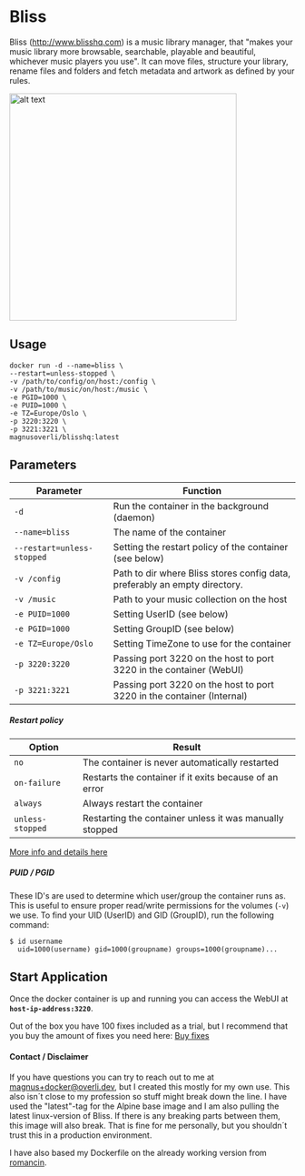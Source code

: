 # Bliss

Bliss (http://www.blisshq.com) is a music library manager, that "makes your music library more browsable, searchable, playable and beautiful, whichever music players you use". It can move files, structure your library, rename files and folders and fetch metadata and artwork as defined by your rules. 

<img src="https://www.blisshq.com/images/bliss-large-album-art-macbook.png" alt="alt text" width="400">


## Usage
```
docker run -d --name=bliss \ 
--restart=unless-stopped \
-v /path/to/config/on/host:/config \
-v /path/to/music/on/host:/music \
-e PGID=1000 \
-e PUID=1000 \
-e TZ=Europe/Oslo \
-p 3220:3220 \
-p 3221:3221 \
magnusoverli/blisshq:latest
```

## Parameters
| Parameter     | Function        |
| ------------- |--------------|
| `-d`          | Run the container in the background (daemon) |
| `--name=bliss`| The name of the container   |
| `--restart=unless-stopped`| Setting the restart policy of the container (see below) |
| `-v /config`  | Path to dir where Bliss stores config data, preferably an empty directory.|
| `-v /music`   | Path to your music collection on the host  |
| `-e PUID=1000`| Setting UserID (see below)      |
| `-e PGID=1000`| Setting GroupID (see below)     |
| `-e TZ=Europe/Oslo`| Setting TimeZone to use for the container |
| `-p 3220:3220`     | Passing port 3220 on the host to port 3220 in the container (WebUI) |
| `-p 3221:3221`     | Passing port 3220 on the host to port 3220 in the container (Internal) |



##### Restart policy
| Option    | Result        |
| ------------- |--------------|
| `no`          | The container is never automatically restarted |
| `on-failure`| Restarts the container if it exits because of an error   |
| `always`| Always restart the container |
| `unless-stopped`  | Restarting the container unless it was manually stopped |

<a href="https://docs.docker.com/config/containers/start-containers-automatically/#use-a-restart-policy" target="_blank">More info and details here</a>



##### PUID / PGID
These ID's are used to determine which user/group the container runs as. This is useful to ensure proper read/write permissions for the volumes (`-v`) we use. To find your UID (UserID) and GID (GroupID), run the following command:
```shell
$ id username
  uid=1000(username) gid=1000(groupname) groups=1000(groupname)...
```


## Start Application
Once the docker container is up and running you can access the WebUI at **`host-ip-address:3220`**.

Out of the box you have 100 fixes included as a trial, but I recommend that you buy the amount of fixes you need here: [Buy fixes](https://www.blisshq.com/buy-fixes.html)

#### Contact / Disclaimer
If you have questions you can try to reach out to me at magnus+docker@overli.dev, but I created this mostly for my own use. This also isn´t close to my profession so stuff might break down the line. I have used the "latest"-tag for the Alpine base image and I am also pulling the latest linux-version of Bliss. If there is any breaking parts between them, this image will also break. That is fine for me personally, but you shouldn´t trust this in a production environment.

I have also based my Dockerfile on the already working version from <a href="https://hub.docker.com/u/romancin" target="_blank">romancin</a>.
